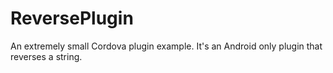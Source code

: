 # ReversePlugin
An extremely small Cordova plugin example.
It's an Android only plugin that reverses a string.
